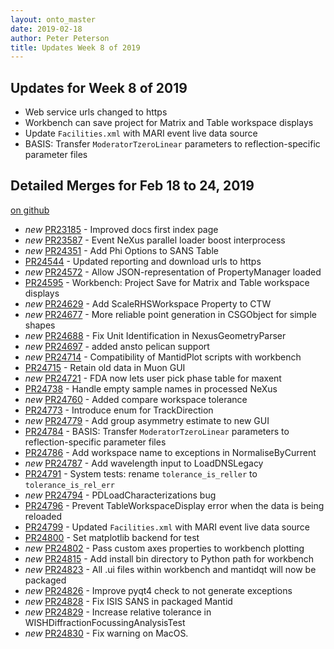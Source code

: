 ```yaml
---
layout: onto_master
date: 2019-02-18
author: Peter Peterson
title: Updates Week 8 of 2019
---
```

Updates for Week 8 of 2019
--------------------------
* Web service urls changed to https
* Workbench can save project for Matrix and Table workspace displays
* Update `Facilities.xml` with MARI event live data source
* BASIS: Transfer `ModeratorTzeroLinear` parameters to reflection-specific parameter files

Detailed Merges for Feb 18 to 24, 2019
--------------------------------------
[on github](https://github.com/mantidproject/mantid/pulls?q=is%3Apr+merged%3A2019-02-19..2019-02-24)

* *new* [PR23185](https://github.com/mantidproject/mantid/pull/23185) - Improved docs first index page
* *new* [PR23587](https://github.com/mantidproject/mantid/pull/23587) - Event NeXus parallel loader boost interprocess
* *new* [PR24351](https://github.com/mantidproject/mantid/pull/24351) - Add Phi Options to SANS Table
* [PR24544](https://github.com/mantidproject/mantid/pull/24544) - Updated reporting and download urls to https
* *new* [PR24572](https://github.com/mantidproject/mantid/pull/24572) - Allow JSON-representation of PropertyManager loaded
* [PR24595](https://github.com/mantidproject/mantid/pull/24595) - Workbench: Project Save for Matrix and Table workspace displays
* *new* [PR24629](https://github.com/mantidproject/mantid/pull/24629) - Add ScaleRHSWorkspace Property to CTW
* *new* [PR24677](https://github.com/mantidproject/mantid/pull/24677) - More reliable point generation in CSGObject for simple shapes
* *new* [PR24688](https://github.com/mantidproject/mantid/pull/24688) - Fix Unit Identification in NexusGeometryParser
* *new* [PR24697](https://github.com/mantidproject/mantid/pull/24697) - added ansto pelican support
* *new* [PR24714](https://github.com/mantidproject/mantid/pull/24714) - Compatibility of MantidPlot scripts with workbench
* [PR24715](https://github.com/mantidproject/mantid/pull/24715) - Retain old data in Muon GUI
* *new* [PR24721](https://github.com/mantidproject/mantid/pull/24721) - FDA now lets user pick phase table for maxent
* [PR24738](https://github.com/mantidproject/mantid/pull/24738) - Handle empty sample names in processed NeXus
* *new* [PR24760](https://github.com/mantidproject/mantid/pull/24760) - Added compare workspace tolerance
* [PR24773](https://github.com/mantidproject/mantid/pull/24773) - Introduce enum for TrackDirection
* *new* [PR24779](https://github.com/mantidproject/mantid/pull/24779) - Add group asymmetry estimate to new GUI
* [PR24784](https://github.com/mantidproject/mantid/pull/24784) - BASIS: Transfer `ModeratorTzeroLinear` parameters to reflection-specific parameter files
* [PR24786](https://github.com/mantidproject/mantid/pull/24786) - Add workspace name to exceptions in NormaliseByCurrent
* *new* [PR24787](https://github.com/mantidproject/mantid/pull/24787) - Add wavelength input to LoadDNSLegacy
* [PR24791](https://github.com/mantidproject/mantid/pull/24791) - System tests: rename `tolerance_is_reller` to `tolerance_is_rel_err`
* *new* [PR24794](https://github.com/mantidproject/mantid/pull/24794) - PDLoadCharacterizations bug
* [PR24796](https://github.com/mantidproject/mantid/pull/24796) - Prevent TableWorkspaceDisplay error when the data is being reloaded
* [PR24799](https://github.com/mantidproject/mantid/pull/24799) - Updated `Facilities.xml` with MARI event live data source
* [PR24800](https://github.com/mantidproject/mantid/pull/24800) - Set matplotlib backend for test
* *new* [PR24802](https://github.com/mantidproject/mantid/pull/24802) - Pass custom axes properties to workbench plotting
* *new* [PR24815](https://github.com/mantidproject/mantid/pull/24815) - Add install bin directory to Python path for workbench
* *new* [PR24823](https://github.com/mantidproject/mantid/pull/24823) - All .ui files within workbench and mantidqt will now be packaged
* *new* [PR24826](https://github.com/mantidproject/mantid/pull/24826) - Improve pyqt4 check to not generate exceptions
* *new* [PR24828](https://github.com/mantidproject/mantid/pull/24828) - Fix ISIS SANS in packaged Mantid
* *new* [PR24829](https://github.com/mantidproject/mantid/pull/24829) - Increase relative tolerance in WISHDiffractionFocussingAnalysisTest
* *new* [PR24830](https://github.com/mantidproject/mantid/pull/24830) - Fix warning on MacOS.
